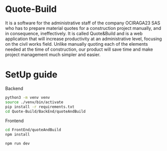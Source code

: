 # Quote-Build
It is a software for the administrative staff of the company OCIRAGA23 SAS who has to prepare material quotes for a construction project manually, and in consequence,  ineffectively. It is called Quote&Build and is a web application that will increase productivity at an administrative level, focusing on the civil works field. Unlike manually quoting each of the elements needed at the time of construction, our product will save time and make project management much simpler and easier.


# SetUp guide
Backend
```bash
python3 -m venv venv
source ./venv/bin/activate
pip install -r requirements.txt
cd Quote-Build/BackEnd/quoteAndBuild
```

Frontend
```bash
cd FrontEnd/quoteAndBuild
npm install

npm run dev
```


